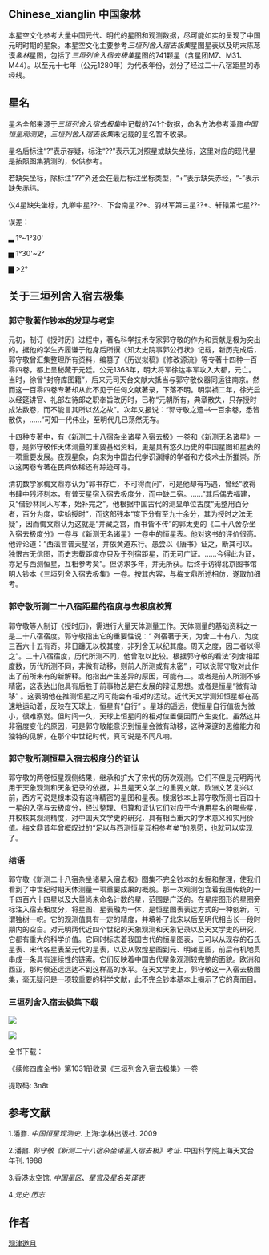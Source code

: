 
## Chinese_xianglin 中国象林

本星空文化参考大量中国元代、明代的星图和观测数据，尽可能如实的呈现了中国元明时期的星象。本星空文化主要参考*三垣列舍入宿去极集*星图星表以及明末陈荩谟*象林*星图，包括了*三垣列舍入宿去极集*星图的741颗星（含星团M7、M31、M44）。以至元十七年（公元1280年）为代表年份，划分了经过二十八宿距星的赤经线。

## 星名

星名全部来源于*三垣列舍入宿去极集*中记载的741个数据，命名方法参考潘鼐*中国恒星观测史*，*三垣列舍入宿去极集*未记载的星名暂不收录。

星名后标注“?”表示存疑，标注“??”表示无对照星或缺失坐标，这里对应的现代星是按照图集猜测的，仅供参考。

若缺失坐标，除标注“??”外还会在最后标注坐标类型，“+”表示缺失赤经，“-”表示缺失赤纬。

仅4星缺失坐标，九卿中星??-、下台南星??+、羽林军第三星??+、轩辕第七星??-

误差：

▂ 1°~1°30'

▅ 1°30'~2°

▇ >2°

## 关于三垣列舍入宿去极集

### 郭守敬著作钞本的发现与考定

元初，制订《授时历》过程中，著名科学技术专家郭守敬的作为和贡献是极为突出的。据他的学生齐履谦于他身后所撰《知太史院事郭公行状》记载，新历完成后，郭守敬曾汇集整理所有资料，编篡了《历议拟稿》《修改源流》等专著十四种一百零四卷，都上呈秘藏于元廷。公元1368年，明大将军徐达率军攻入大都，元亡。当时，徐曾“封府库图籍”，后来元司天台文献大抵当与郭守敬仪器同运往南京。然而这一百零四卷专著却从此不见于任何文献著录，下落不明。明崇祯二年，徐光启以经筵讲官、礼部左待郎之职奉旨改历时，已称“元朝所有，典章散失，只存授时成法数卷，而不能言其所以然之故”。次年又报说：“郭守敬之遗书一百余卷，悉皆散佚，……”可知一代伟业，至明代几已荡然无存。

十四种专著中，有《新测二十八宿杂坐诸星入宿去极》一卷和《新测无名诸星》一卷，是郭守敬作天体测量的重要基础资料，更是具有悠久历史的中国星图和星表的一项重要发展。夜观星象，向来为中国古代学识渊博的学者和方伎术士所推崇。所以这两卷专著在民间依稀还有踪迹可寻。

清初数学家梅文鼎亦认为“郭书存亡，不可得而问”，可是他却有巧遇，曾经“收得书肆中残坏刻本，有普天星宿入宿去极度分，而中缺二宿。……”其后偶去福建，又“借钞林同人写本，始补完之”。他根据中国古代的测显单位古度“无整用百分者，百分为度，实始授时”，而这部残本“度下分有至九十余分，其为授时之法无疑”，因而悔文鼎认为这就是“并藏之宫，而书皆不传”的郭太史的《二十八舍杂坐入宿去极度分》一卷与《新测无名诸星》一卷中的恒星表。他对这书的评价很高。他评论道：“西法言普天星宿，并依黄道东行。愚尝以《唐书》证之，断其可以。独恨古无信图，而史志载距度亦只及于列宿距星，而无可广证。……今得此为证，亦足与西测恒星，互相参考矣”。但访求多年，并无所获。后终于访得北京图书馆明人钞本《三垣列舍入宿去极集》一卷。按其内容，与梅文鼎所述相仿，遂取加细考。

### 郭守敬所测二十八宿距星的宿度与去极度校算

郭守敬等人制订《授时历》，需进行大量天体测量工作。天体测量的基础资料之一是二十八宿宿度。郭守敬指出它的重要性说：“ 列宿著于天，为舍二十有八，为度三百六十五有奇。非日躔无以校其度，非列舍无以纪其度。周天之度，因二者以得之”。二十八宿宿度，历代所测不同，他曾取以比较。根据郭守敬的看法“列舍相距度数，历代所测不同，非微有动移，则前人所测或有未密” ，可以说郭守敬对此作出了前所未有的新解释。他指出产生差异的原因，可能有二。或者是前人所测不够精密，这表达出他具有后胜于前事物总是在发展的辩证思想。或者是恒星“微有动移” 。这表明他在推测恒星之间可能会有相对的运动。近代天文学测知恒星都在高速地运动着，反映在天球上，恒星有“自行” 。星球的遥远，使恒星自行值极为微小，很难察觉。但时间一久，天球上恒星间的相对位置便因而产生变化。虽然这并非宿度变化的原因，可是郭守敬能意识到恒星会微有动移，这种深邃的思维能力和独特的见解，在那个中世纪时代，真可说是不同凡响。

### 郭守敬所测恒星入宿去极度分的证认

郭守敬的两卷恒星观侧结果，继承和扩大了宋代的历次观测。它们不但是元明两代用于天象观测和天象记录的依据，并且是天文学上的重要文献。欧洲文艺复兴以前，西方可说是根本没有这样精密的星图和星表。根据钞本上郭守敬所测七百四十一星的入宿与去极度分，经过整理、归算和证认它们对应于今通用星名的哪些星，并校核其观测精度，对中国天文学史的研究，具有相当重大的学术意义和实用价值。梅文鼎昔年曾概叹过的“足以与西测恒星互相参考矣”的夙愿，也就可以实现了。

### 结语

郭守敬《新测二十八宿杂坐诸星入宿去极》图集不完全钞本的发掘和整理，使我们看到了中世纪时期天体测量一项重要成果的概貌。那一次观测包含着我国传统的一千四百六十四星以及大量尚未命名计数的星，范围是广泛的。在星座图形的星圈旁标注入宿去极度分，将星图、星表融为一体，是恒星图表表达方式的一种创新，可谓独树一帜。它的观测值具有一定的精度，并填补了北宋以后至明代相当长一段时期内的空白。对元明两代近四个世纪的天象观测和天象记录以及天文学史的研究，它都有重大的科学价值。它同时标志着我国古代的恒星图表，已可以从现存的石氏星表、宋代各星表至元代的星表，以及从敦煌星图到元、明诸星图，前后有机地贯串成一条具有连续性的链索。它们反映着中国古代星象观测较完整的面貌。欧洲和西亚，那时候还远远达不到这样高的水平。在天文学史上，郭守敬这一入宿去极图集，毫无疑问是一项较重要的科学文献，此不完全钞本基本上揭示了它的真而目。

### 三垣列舍入宿去极集下载

![](illustrations/sanyuanlieshe1.png)



![](illustrations/sanyuanlieshe2.png)



全书下载：

《续修四库全书》第1031册收录《三垣列舍入宿去极集》一卷

提取码: 3n8t

## 参考文献

1.潘鼐. *中国恒星观测史*. 上海:学林出版社. 2009

2.潘鼐. *郭守敬《新测二十八宿杂坐诸星入宿去极》考证*. 中国科学院上海天文台年刊. 1988

3.香港太空馆. *中国星区、星官及星名英译表*

4.*元史·历志*

## 作者

[观津邀月](https://www.zhihu.com/people/zhan-shi-ying-lu-78)
